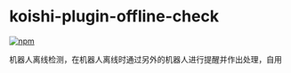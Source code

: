 # koishi-plugin-offline-check

[![npm](https://img.shields.io/npm/v/@kxy051/koishi-plugin-offline-check?style=flat-square)](https://www.npmjs.com/package/@kxy051/koishi-plugin-offline-check)

机器人离线检测，在机器人离线时通过另外的机器人进行提醒并作出处理，自用
